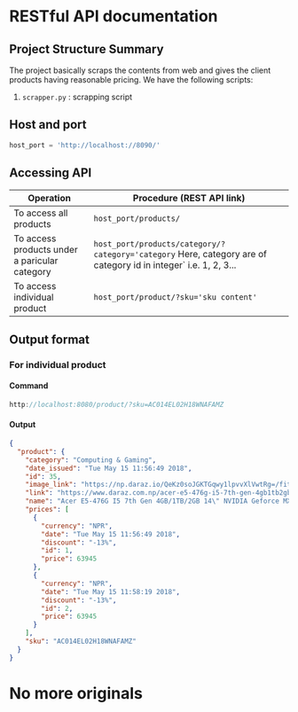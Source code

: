 # RESTful API documentation

## Project Structure Summary
The project basically scraps the contents from web and gives the client products having reasonable pricing. We have the following scripts:
1.  `scrapper.py` : scrapping script 

## Host and port
```python
host_port = 'http://localhost://8090/'
```

## Accessing API
 Operation | Procedure (REST API link) 
| --------- | ----------|
| To access all products | `host_port/products/` |
| To access products under a paricular category | `host_port/products/category/?category='category` Here, category are of category id in integer` i.e. 1, 2, 3... 
| To access individual product | `host_port/product/?sku='sku content'` |

## Output format
### For individual product
#### Command
```js
http://localhost:8080/product/?sku=AC014EL02H18WNAFAMZ
```
#### Output
```json
{
  "product": {
    "category": "Computing & Gaming", 
    "date_issued": "Tue May 15 11:56:49 2018", 
    "id": 35, 
    "image_link": "https://np.daraz.io/QeKz0soJGKTGqwy1lpvvXlVwtRg=/fit-in/220x220/filters:fill(white):sharpen(1,0,false):quality(80)/product/04/154/1.jpg?5576", 
    "link": "https://www.daraz.com.np/acer-e5-476g-i5-7th-gen-4gb1tb2gb-14-nvidia-geforce-mx-130-2gb-ddr5-graphics-laptop-black-45140.html", 
    "name": "Acer E5-476G I5 7th Gen 4GB/1TB/2GB 14\" NVIDIA Geforce MX 130 2GB DDR5 Graphics Laptop - Black", 
    "prices": [
      {
        "currency": "NPR", 
        "date": "Tue May 15 11:56:49 2018", 
        "discount": "-13%", 
        "id": 1, 
        "price": 63945
      }, 
      {
        "currency": "NPR", 
        "date": "Tue May 15 11:58:19 2018", 
        "discount": "-13%", 
        "id": 2, 
        "price": 63945
      }
    ], 
    "sku": "AC014EL02H18WNAFAMZ"
  }
}
```

# No more originals